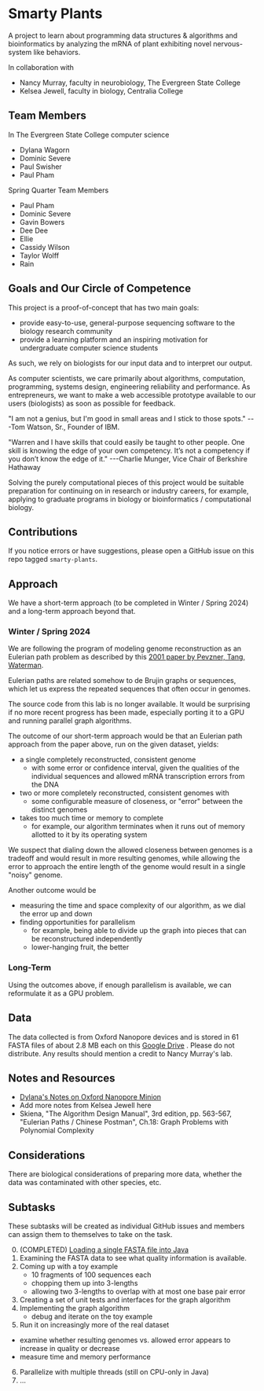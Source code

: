 # Smarty Plants
A project to learn about programming data structures & algorithms and bioinformatics
by analyzing the mRNA of plant exhibiting novel nervous-system like behaviors.

In collaboration with
* Nancy Murray, faculty in neurobiology, The Evergreen State College
* Kelsea Jewell, faculty in biology, Centralia College

## Team Members
In The Evergreen State College computer science
* Dylana Wagorn
* Dominic Severe
* Paul Swisher
* Paul Pham

Spring Quarter Team Members
* Paul Pham
* Dominic Severe
* Gavin Bowers
* Dee Dee
* Ellie
* Cassidy Wilson
* Taylor Wolff
* Rain

## Goals and Our Circle of Competence
This project is a proof-of-concept that has two main goals:
* provide easy-to-use, general-purpose sequencing software to the biology research community
* provide a learning platform and an inspiring motivation for undergraduate computer science students

As such, we rely on biologists for our input data and to interpret our output.

As computer scientists, we care primarily about algorithms, computation, programming, systems design,
engineering reliability and performance. As entrepreneurs, we want to make a web accessible prototype
available to our users (biologists) as soon as possible for feedback.

"I am not a genius, but I'm good in small areas and I stick to those spots." ---Tom Watson, Sr., Founder of IBM.

"Warren and I have skills that could easily be taught to other people. One skill is knowing the edge of your own competency. It’s not a competency if you don’t know the edge of it." ---Charlie Munger, Vice Chair of Berkshire Hathaway

Solving the purely computational pieces of this project would be suitable preparation for continuing on
in research or industry careers, for example, applying to graduate programs in biology or bioinformatics /
computational biology.

## Contributions
If you notice errors or have suggestions, please open a GitHub issue on this repo tagged `smarty-plants`.

## Approach
We have a short-term approach (to be completed in Winter / Spring 2024) and a long-term
approach beyond that.

### Winter / Spring 2024
We are following the program of modeling genome reconstruction as an Eulerian path problem
as described by this [2001 paper by Pevzner, Tang, Waterman](https://www.pnas.org/doi/10.1073/pnas.171285098).

Eulerian paths are related somehow to de Brujin graphs or sequences, which let us express the repeated sequences
that often occur in genomes.

The source code from this lab is no longer available.
It would be surprising if no more recent progress has been made, especially porting it to a GPU
and running parallel graph algorithms.

The outcome of our short-term approach would be that an Eulerian path approach from the paper above,
run on the given dataset, yields:
* a single completely reconstructed, consistent genome
  * with some error or confidence interval, given the qualities of the individual sequences and allowed mRNA transcription errors from the DNA
* two or more completely reconstructed, consistent genomes with
  * some configurable measure of closeness, or "error" between the distinct genomes
* takes too much time or memory to complete
  * for example, our algorithm terminates when it runs out of memory allotted to it by its operating system

We suspect that dialing down the allowed closeness between genomes is a tradeoff and would
result in more resulting genomes, while allowing the error to approach the entire length of
the genome would result in a single "noisy" genome.

Another outcome would be
* measuring the time and space complexity of our algorithm, as we dial the error up and down
* finding opportunities for parallelism
  * for example, being able to divide up the graph into pieces that can be reconstructured independently
  * lower-hanging fruit, the better

### Long-Term
Using the outcomes above, if enough parallelism is available,
we can reformulate it as a GPU problem.

## Data
The data collected is from Oxford Nanopore devices
and is stored in 61 FASTA files of about 2.8 MB each 
on this [Google Drive](https://drive.google.com/drive/folders/1y1c1cKLC-pUDmF5EN15IiBTsbF39ubeO?usp=sharing) .
Please do not distribute. Any results should mention a credit to Nancy Murray's lab.

## Notes and Resources
* [Dylana's Notes on Oxford Nanopore Minion](https://docs.google.com/document/d/1XkGZuFACHYOUfdbhtRx_EBYM4eBE4jHOC5xcQX9LlJg/edit?usp=sharing)
* Add more notes from Kelsea Jewell here
* Skiena, "The Algorithm Design Manual", 3rd edition, pp. 563-567, "Eulerian Paths / Chinese Postman", Ch.18: Graph Problems with Polynomial Complexity

## Considerations
There are biological considerations of preparing more data, whether the data was contaminated
with other species, etc.

## Subtasks

These subtasks will be created as individual GitHub issues and members can
assign them to themselves to take on the task.

0. (COMPLETED) [Loading a single FASTA file into Java](https://github.com/TheEvergreenStateCollege/upper-division-cs/blob/main/dsa-23au/java-dsa/smartyPlants/src/main/java/com/mycompany/app/App.java)
1. Examining the FASTA data to see what quality information is available.
2. Coming up with a toy example
   - 10 fragments of 100 sequences each
   - chopping them up into 3-lengths
   - allowing two 3-lengths to overlap with at most one base pair error
3. Creating a set of unit tests and interfaces for the graph algorithm
4. Implementing the graph algorithm
   - debug and iterate on the toy example
5. Run it on increasingly more of the real dataset
  - examine whether resulting genomes vs. allowed error appears to increase in quality or decrease
  - measure time and memory performance
6. Parallelize with multiple threads (still on CPU-only in Java)
7. ... 
